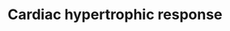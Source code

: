 ---
annotations:
- id: PW:0000296
  parent: disease pathway
  type: Pathway Ontology
  value: hypertrophic cardiomyopathy pathway
authors:
- Mkutmon
- MaintBot
- Eweitz
- Egonw
citedin: ''
communities: []
description: Integrated schematic of the more extensively characterized intracellular
  signal-transduction pathways that coordinate the cardiac hypertrophic response.
  During development and in response to physiological stimuli or pathological insults,
  the heart undergoes hypertrophic enlargement, which is characterized by an increase
  in the size of individual cardiac myocytes.
last-edited: 2025-07-20
ndex: null
organisms:
- Bos taurus
redirect_from:
- /index.php/Pathway:WP3250
- /instance/WP3250
- /instance/WP3250_r140021
revision: r140021
schema-jsonld:
- '@context': https://schema.org/
  '@id': https://wikipathways.github.io/pathways/WP3250.html
  '@type': Dataset
  creator:
    '@type': Organization
    name: WikiPathways
  description: Integrated schematic of the more extensively characterized intracellular
    signal-transduction pathways that coordinate the cardiac hypertrophic response.
    During development and in response to physiological stimuli or pathological insults,
    the heart undergoes hypertrophic enlargement, which is characterized by an increase
    in the size of individual cardiac myocytes.
  keywords:
  - AKT1
  - AKT2
  - Ang-II
  - CAMK2D
  - CDK7
  - CDK9
  - CHUK
  - Ca²⁺
  - DAG
  - FGF2
  - FGFR2
  - GGFBPP5
  - GSK3B
  - GUCA1A
  - HDAC4
  - HDAC5
  - HDAC7
  - HDAC9
  - IGF-I
  - IKBKB
  - IKBKE
  - IKBKG
  - Ins(1,4,5)P3
  - MAP2K1
  - MAP2K2
  - MAP2K3
  - MAP2K4
  - MAP2K5
  - MAP2K6
  - MAP2K7
  - MAP3K1
  - MAP3K7
  - MAP4K1
  - MAPK1
  - MAPK14
  - MAPK3
  - MAPK7
  - MAPK8
  - MEF2A
  - MTOR
  - NFATC2
  - NFKB1
  - NPPA
  - PDPK1
  - PLA2G2A
  - PPP3CA
  - PRKCA
  - PRKD1
  - PRKG1
  - RAC1
  - RAF1
  - TGFB1
  - TGFBR1
  - TNF
  - TNFRSF1A
  - cGMP
  license: CC0
  name: Cardiac hypertrophic response
seo: CreativeWork
title: Cardiac hypertrophic response
wpid: WP3250
---